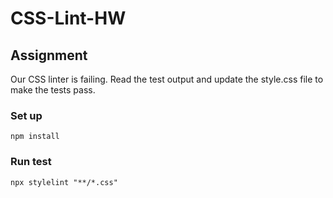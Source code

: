 # CSS-Lint-HW

## Assignment
Our CSS linter is failing. Read the test output and update the style.css file to make the tests pass.

### Set up  
`npm install`

### Run test  
`npx stylelint "**/*.css"`
